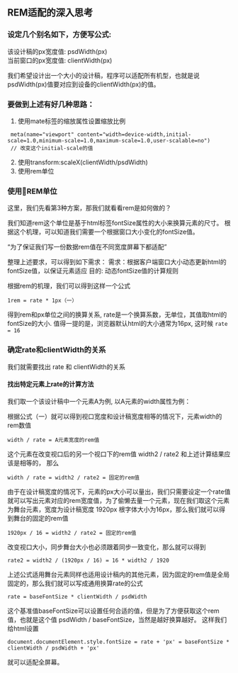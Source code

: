 ## REM适配的深入思考

### 设定几个别名如下，方便写公式:  
该设计稿的px宽度值:           psdWidth(px)  
当前窗口的px宽度值:           clientWidth(px)

我们希望设计出一个大小的设计稿，程序可以适配所有机型，也就是说 psdWidth(px)值要对应到设备的clientWidth(px)的值。

### 要做到上述有好几种思路：
1. 使用mate标签的缩放属性设置缩放比例
```jade
 meta(name="viewport" content="width=device-width,initial-scale=1.0,minimum-scale=1.0,maximum-scale=1.0,user-scalable=no")
 // 改变这个initial-scale的值
```
2. 使用transform:scaleX(clientWidth/psdWidth)
3. 使用rem单位
### 使用REM单位
这里，我们先看第3种方案，那我们就看看rem是如何做的？

我们知道rem这个单位是基于html标签fontSize属性的大小来换算元素的尺寸。
根据这个机理，可以知道我们需要一个根据窗口大小变化的fontSize值。

“为了保证我们写一份数据rem值在不同宽度屏幕下都适配”


整理上述要求，可以得到如下需求：
需求：根据客户端窗口大小动态更新html的fontSize值，以保证元素适应
目的: 动态fontSize值的计算规则

根据rem的机理，我们可以得到这样一个公式
```
1rem = rate * 1px（一）   
```
得到rem和px单位之间的换算关系, rate是一个换算系数，无单位，其值取html的fontSize的大小.
值得一提的是，浏览器默认html的大小通常为16px, 这时候 ```rate = 16```

### 确定rate和clientWidth的关系
我们就需要找出 rate 和 clientWidth的关系
#### 找出特定元素上rate的计算方法
我们取一个该设计稿中一个元素A为例, 以A元素的width属性为例：

根据公式（一）就可以得到视口宽度和设计稿宽度相等的情况下，元素width的rem数值 
```
width / rate = A元素宽度的rem值
```
这个元素在改变视口后的另一个视口下的rem值  width2 / rate2 和上述计算结果应该是相等的， 那么
```
width / rate = width2 / rate2 = 固定的rem值
```

由于在设计稿宽度的情况下，元素的px大小可以量出，我们只需要设定一个rate值就可以写出元素对应的rem宽度值，为了偷懒去量一个元素，现在我们取这个元素为舞台元素，宽度为设计稿宽度 1920px 根字体大小为16px，那么我们就可以得到舞台的固定的rem值
```
1920px / 16 = width2 / rate2 = 固定的rem值
```
改变视口大小，同步舞台大小也必须跟着同步一致变化，那么就可以得到
```
rate2 = width2 / (1920px / 16) = 16 * width2 / 1920
```
上述公式适用舞台元素同样也适用设计稿内的其他元素，因为固定的rem值是全局固定的，那么我们就可以写成通用换算rate的公式

```
rate = baseFontSize * clientWidth / psdWidth
```
这个基准值baseFontSize可以设置任何合适的值，但是为了方便获取这个rem值，也就是这个值 psdWidth / baseFontSize，当然是越好换算越好。
这样我们给html设置 
```
document.documentElement.style.fontSize = rate + 'px' = baseFontSize * clientWidth / psdWidth + 'px'
```
就可以适配全屏幕。